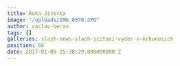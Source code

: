 ```yaml
---
title: Řeka Jizerka
image: "/uploads/IMG_0378.JPG"
author: vaclav-beran
tags: []
galleries: slash-news-slash-scitani-vyder-v-krkonosich
position: 66
date: 2017-01-09 15:38:29.000000000 Z
---
```


